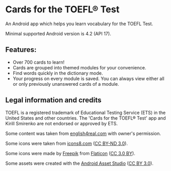 # Cards for the TOEFL® Test
An Android app which helps you learn vocabulary for the TOEFL Test.

Minimal supported Android version is 4.2 (API 17).

## Features:

* Over 700 cards to learn!
* Cards are grouped into themed modules for your convenience.
* Find words quickly in the dictionary mode.
* Your progress on every module is saved. You can always view either all or only previously unanswered cards of a module.

## Legal information and credits

TOEFL is a registered trademark of Educational Testing Service (ETS) in the United States and other countries. The 'Cards for the TOEFL® Test' app and Kirill Smirenko are not endorsed or approved by ETS.

Some content was taken from [english4real.com](http://english4real.com) with owner's permission.

Some icons were taken from [icons8.com](https://icons8.com/) ([CC BY-ND 3.0](https://creativecommons.org/licenses/by-nd/3.0/)).

Some icons were made by [Freepik](http://www.freepik.com) from [Flaticon](http://www.flaticon.com) ([CC 3.0 BY](http://creativecommons.org/licenses/by/3.0/)).

Some assets were created with the [Android Asset Studio](https://romannurik.github.io/AndroidAssetStudio/index.html) ([CC BY 3.0](http://creativecommons.org/licenses/by/3.0/)).
